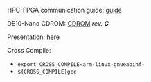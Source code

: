 HPC-FPGA communication guide: [guide](https://github.com/zangman/de10-nano)

DE10-Nano CDROM: [CDROM](https://www.terasic.com.tw/cgi-bin/page/archive.pl?Language=English&CategoryNo=205&No=1046&PartNo=4) _rev. **C**_

Presentation: [here](./presentation/course-work-presentation.html)

Cross Compile:
- `export CROSS_COMPILE=arm-linux-gnueabihf-`
- `${CROSS_COMPILE}gcc`

